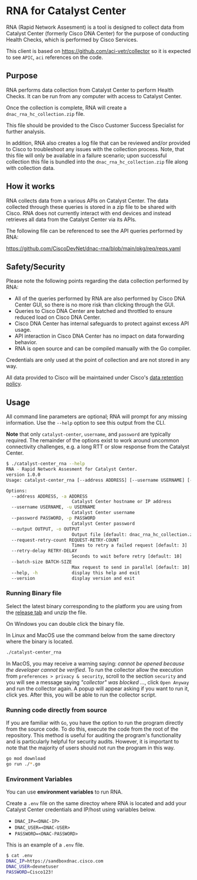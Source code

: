 # RNA for Catalyst Center

RNA (Rapid Network Assesment) is a tool is designed to collect data from Catalyst Center (formerly Cisco DNA Center) for the purpose of conducting Health Checks, which is performed by Cisco Services.

This client is based on <https://github.com/aci-vetr/collector> so it is expected to see `APIC`, `aci` references on the code.

## Purpose

RNA performs data collection from Catalyst Center to perform Health Checks. It can be run from any computer with access to Catalyst Center.

Once the collection is complete, RNA will create a `dnac_rna_hc_collection.zip` file.

This file should be provided to the Cisco Customer Success Specialist for further analysis.

In addition, RNA also creates a log file that can be reviewed and/or provided to Cisco to troubleshoot any issues with the collection process. Note, that this file will only be available in a failure scenario; upon successful collection this file is bundled into the `dnac_rna_hc_collection.zip` file along with collection data.

## How it works

RNA collects data from a various APIs on Catalyst Center. The data collected through these queries is stored in a zip file to be shared with Cisco. RNA does not currently interact with end devices and instead retrieves all data from the Catalyst Center via its APIs.

The following file can be referenced to see the API queries performed by RNA:

<https://github.com/CiscoDevNet/dnac-rna/blob/main/pkg/req/reqs.yaml>

## Safety/Security

Please note the following points regarding the data collection performed by RNA:

- All of the queries performed by RNA are also performed by Cisco DNA Center GUI, so there is no more risk than clicking through the GUI.
- Queries to Cisco DNA Center are batched and throttled to ensure reduced load on Cisco DNA Center.
- Cisco DNA Center has internal safeguards to protect against excess API usage.
- API interaction in Cisco DNA Center has no impact on data forwarding behavior.
- RNA is open source and can be compiled manually with the Go compiler.

Credentials are only used at the point of collection and are not stored in any way.

All data provided to Cisco will be maintained under Cisco's [data retention policy](https://www.cisco.com/c/en/us/about/trust-center/global-privacy-policy.html).

## Usage

All command line parameters are optional; RNA will prompt for any missing information. Use the `--help` option to see this output from the CLI.

**Note** that only `catalyst-center`, `username`, and `password` are typically required. The remainder of the options exist to work around uncommon connectivity challenges, e.g. a long RTT or slow response from the Catalyst Center.

```bash
$ ./catalyst-center_rna --help
RNA - Rapid Network Assesment for Catalyst Center.
version 1.0.0
Usage: catalyst-center_rna [--address ADDRESS] [--username USERNAME] [--password PASSWORD] [--output OUTPUT] [--request-retry-count REQUEST-RETRY-COUNT] [--retry-delay RETRY-DELAY] [--batch-size BATCH-SIZE]

Options:
  --address ADDRESS, -a ADDRESS
                         Catalyst Center hostname or IP address
  --username USERNAME, -u USERNAME
                         Catalyst Center username
  --password PASSWORD, -p PASSWORD
                         Catalyst Center password
  --output OUTPUT, -o OUTPUT
                         Output file [default: dnac_rna_hc_collection.zip]
  --request-retry-count REQUEST-RETRY-COUNT
                         Times to retry a failed request [default: 3]
  --retry-delay RETRY-DELAY
                         Seconds to wait before retry [default: 10]
  --batch-size BATCH-SIZE
                         Max request to send in parallel [default: 10]
  --help, -h             display this help and exit
  --version              display version and exit
```

### Running Binary file

Select the latest binary corresponding to the platform you are using from the [release tab](https://github.com/CiscoDevNet/dnac-rna/releases) and unzip the file.

On Windows you can double click the binary file.

In Linux and MacOS use the command below from the same directory where the binary is located.

```bash
./catalyst-center_rna
```

In MacOS, you may receive a warning saying: _cannot be opened because the developer cannot be verified_. To run the collector allow the execution from `preferences > privacy & security`, scroll to the section `security` and you will see a message saying _"collector" was blocked ..._, click `Open Anyway` and run the collector again. A popup will appear asking if you want to run it, click yes. After this, you will be able to run the collector script.

### Running code directly from source

If you are familiar with `Go`, you have the option to run the program directly from the source code. To do this, execute the code from the root of the repository. This method is useful for auditing the program's functionality and is particularly helpful for security audits. However, it is important to note that the majority of users should not run the program in this way.

```bash
go mod download
go run ./*.go
```

### Environment Variables

You can use **environment variables** to run RNA.

Create a `.env` file on the same directoy where RNA is located and add your Catalyst Center credentials and IP/host using variables below.

- `DNAC_IP=<DNAC-IP>`
- `DNAC_USER=<DNAC-USER>`
- `PASSWORD=<DNAC-PASSWORD>`

This is an example of a `.env` file.

```bash
$ cat .env
DNAC_IP=https://sandboxdnac.cisco.com
DNAC_USER=devnetuser
PASSWORD=Cisco123!
```
